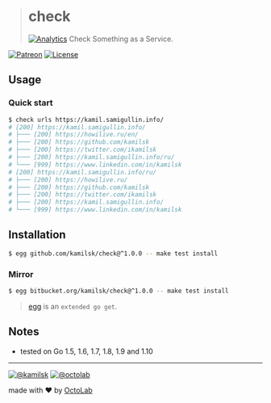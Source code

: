 > # check
> [![Analytics](https://ga-beacon.appspot.com/UA-109817251-19/check/readme?pixel)](https://github.com/kamilsk/check)
> Check Something as a Service.

[![Patreon](https://img.shields.io/badge/patreon-donate-orange.svg)](https://www.patreon.com/octolab)
[![License](https://img.shields.io/badge/license-MIT-blue.svg)](LICENSE)

## Usage

### Quick start

```bash
$ check urls https://kamil.samigullin.info/
# [200] https://kamil.samigullin.info/
# ├─── [200] https://howilive.ru/en/
# ├─── [200] https://github.com/kamilsk
# ├─── [200] https://twitter.com/ikamilsk
# ├─── [200] https://kamil.samigullin.info/ru/
# └─── [999] https://www.linkedin.com/in/kamilsk
# [200] https://kamil.samigullin.info/ru/
# ├─── [200] https://howilive.ru/
# ├─── [200] https://github.com/kamilsk
# ├─── [200] https://twitter.com/ikamilsk
# ├─── [200] https://kamil.samigullin.info/
# └─── [999] https://www.linkedin.com/in/kamilsk
```

## Installation

```bash
$ egg github.com/kamilsk/check@^1.0.0 -- make test install
```

### Mirror

```bash
$ egg bitbucket.org/kamilsk/check@^1.0.0 -- make test install
```

> [egg](https://github.com/kamilsk/egg) is an `extended go get`.

## Notes

- tested on Go 1.5, 1.6, 1.7, 1.8, 1.9 and 1.10

---

[![@kamilsk](https://img.shields.io/badge/author-%40kamilsk-blue.svg)](https://twitter.com/ikamilsk)
[![@octolab](https://img.shields.io/badge/sponsor-%40octolab-blue.svg)](https://twitter.com/octolab_inc)

made with ❤️ by [OctoLab](https://www.octolab.org/)
